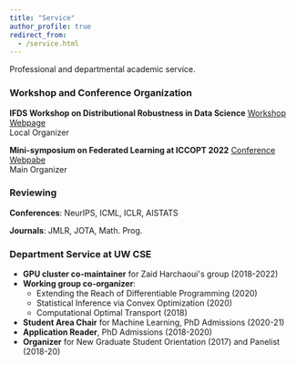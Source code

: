 ```yaml
---
title: "Service"
author_profile: true
redirect_from: 
  - /service.html
---
```

Professional and departmental academic service.

### Workshop and Conference Organization

**IFDS Workshop on Distributional Robustness in Data Science**
[Workshop Webpage](https://ifds-tripods.github.io/drds-workshop-2022/)  
Local Organizer  

**Mini-symposium on Federated Learning at ICCOPT 2022** 
[Conference Webpabe](https://iccopt2022.lehigh.edu/)  
Main Organizer

### Reviewing

**Conferences**: NeurIPS, ICML, ICLR, AISTATS  

**Journals**: JMLR, JOTA, Math. Prog.  

### Department Service at UW CSE

- **GPU cluster co-maintainer** for Zaid Harchaoui's group (2018-2022)
- **Working group co-organizer**:
  * Extending the Reach of Differentiable Programming (2020)
  * Statistical Inference via Convex Optimization (2020)
  * Computational Optimal Transport (2018)
- **Student Area Chair** for Machine Learning, PhD Admissions (2020-21)  
- **Application Reader**, PhD Admissions (2018-2020)
- **Organizer** for New Graduate Student Orientation (2017) and Panelist (2018-20) 



